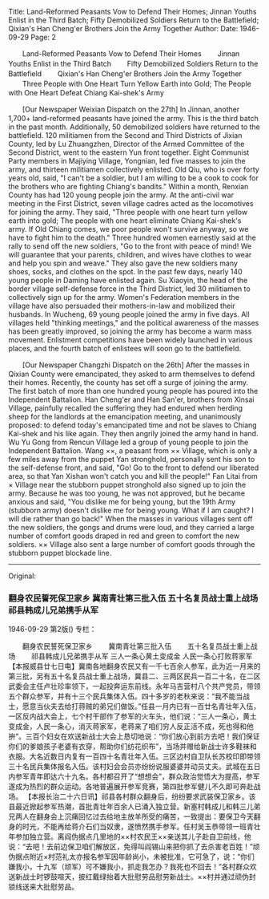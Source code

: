 Title: Land-Reformed Peasants Vow to Defend Their Homes; Jinnan Youths Enlist in the Third Batch; Fifty Demobilized Soldiers Return to the Battlefield; Qixian's Han Cheng'er Brothers Join the Army Together
Author:
Date: 1946-09-29
Page: 2

　　Land-Reformed Peasants Vow to Defend Their Homes
　　Jinnan Youths Enlist in the Third Batch
　　Fifty Demobilized Soldiers Return to the Battlefield
　　Qixian's Han Cheng'er Brothers Join the Army Together
　　Three People with One Heart Turn Yellow Earth into Gold; The People with One Heart Defeat Chiang Kai-shek's Army

　　[Our Newspaper Weixian Dispatch on the 27th] In Jinnan, another 1,700+ land-reformed peasants have joined the army. This is the third batch in the past month. Additionally, 50 demobilized soldiers have returned to the battlefield. 120 militiamen from the Second and Third Districts of Jixian County, led by Lu Zhuangzhen, Director of the Armed Committee of the Second District, went to the eastern Yun front together. Eight Communist Party members in Majiying Village, Yongnian, led five masses to join the army, and thirteen militiamen collectively enlisted. Old Qiu, who is over forty years old, said, "I can't be a soldier, but I am willing to be a cook to cook for the brothers who are fighting Chiang's bandits." Within a month, Renxian County has had 120 young people join the army. At the anti-civil war meeting in the First District, seven village cadres acted as the locomotives for joining the army. They said, "Three people with one heart turn yellow earth into gold; The people with one heart eliminate Chiang Kai-shek's army. If Old Chiang comes, we poor people won't survive anyway, so we have to fight him to the death." Three hundred women earnestly said at the rally to send off the new soldiers, "Go to the front with peace of mind! We will guarantee that your parents, children, and wives have clothes to wear and help you spin and weave." They also gave the new soldiers many shoes, socks, and clothes on the spot. In the past few days, nearly 140 young people in Daming have enlisted again. Su Xiaoyin, the head of the border village self-defense force in the Third District, led 30 militiamen to collectively sign up for the army. Women's Federation members in the village have also persuaded their mothers-in-law and mobilized their husbands. In Wucheng, 69 young people joined the army in five days. All villages held "thinking meetings," and the political awareness of the masses has been greatly improved, so joining the army has become a warm mass movement. Enlistment competitions have been widely launched in various places, and the fourth batch of enlistees will soon go to the battlefield.

　　[Our Newspaper Changzhi Dispatch on the 26th] After the masses in Qixian County were emancipated, they asked to arm themselves to defend their homes. Recently, the county has set off a surge of joining the army. The first batch of more than one hundred young people has poured into the Independent Battalion. Han Cheng'er and Han San'er, brothers from Xinsai Village, painfully recalled the suffering they had endured when herding sheep for the landlords at the emancipation meeting, and unanimously proposed: to defend today's emancipated time and not be slaves to Chiang Kai-shek and his like again. They then angrily joined the army hand in hand. Wu Yu Gong from Rencun Village led a group of young people to join the Independent Battalion. Wang ××, a peasant from ×× Village, which is only a few miles away from the puppet Yan stronghold, personally sent his son to the self-defense front, and said, "Go! Go to the front to defend our liberated area, so that Yan Xishan won't catch you and kill the people!" Fan Litai from × Village near the stubborn puppet stronghold also signed up to join the army. Because he was too young, he was not approved, but he became anxious and said, "You dislike me for being young, but the 19th Army (stubborn army) doesn't dislike me for being young. What if I am caught? I will die rather than go back!" When the masses in various villages sent off the new soldiers, the gongs and drums were loud, and they carried a large number of comfort goods draped in red and green to comfort the new soldiers. ×× Village also sent a large number of comfort goods through the stubborn puppet blockade line.



<hr /> 

Original: 


### 翻身农民誓死保卫家乡  冀南青壮第三批入伍  五十名复员战士重上战场  祁县韩成儿兄弟携手从军

1946-09-29
第2版()
专栏：

　　翻身农民誓死保卫家乡
　　冀南青壮第三批入伍
　　五十名复员战士重上战场
　　祁县韩成儿兄弟携手从军
            三人一条心黄土变成金  人民一条心打败蒋家军
    【本报威县廿七日电】冀南各地翻身农民又有一千七百余人参军，此为近一月来的第三批，另有五十名复员战士重上战场，冀县二、三两区民兵一百二十名，在二区武委会主任卢壮珍率领下，一起投奔运东前线。永年马吉营村八个共产党员，带领五个群众参军，并有十三个民兵集体入伍。四十多岁的老秋来说：“我不能当战士，愿意当伙夫去给打蒋贼的弟兄们做饭。”任县一月内已有一百廿名青壮年入伍，一区反内战大会上，七个村干部作了参军的火车头，他们说：“三人一条心，黄土变成金，人民一条心，消灭蒋家军，老蒋来了咱们穷人反正活不成，死也得和他拚”。三百个妇女在欢送新战士大会上恳切地说：“你们放心到前方去吧！我们保证你们的爹娘孩子老婆有衣穿，帮助你们纺花织布”，当场并赠给新战士许多鞋袜和衣服。大名近数日内复有一百四十名青壮年入伍。三区边村自卫队长苏校印即带领三十名民兵集体报名入伍。该村妇会会员亦纷纷说服婆婆并动员丈夫。武城在五日内参军青年即达六十九名。各村都召开了“想想会”，群众政治觉悟大为提高，参军遂成为热烈的群众运动。各地普遍展开参军竞赛，第四批参军健儿不久即可奔赴战场。
    【本报长治二十六日讯】祁县各村群众翻身后，纷纷要求武装保卫家乡。该县最近掀起参军热潮，首批青壮年百余人已涌入独立营。新塞村韩成儿和韩三儿弟兄两人在翻身会上沉痛回忆过去给地主放羊所受的痛苦，一致提出：要保卫今天翻身的时光，不能再给蒋介石们当奴隶，遂愤然携手参军。任村吴玉恭带领一班青壮年参加独立营。离阎伪据点几里地的××村农民王××亲送其儿子赴自卫前线，他说：“去吧！去前边保卫咱们解放区，免得叫阎锡山来把你抓了去杀害老百姓！”顽伪据点附近×村范礼太亦报名参军因年龄尚小，未被批准，它可急了，说：“你们嫌我小，十九军（顽军）可不嫌我小，抓走我怎办？我死也不回去！”各村群众欢送新战士时锣鼓喧天，披红戴绿抬着大批慰劳品慰劳新战士。××村并通过顽伪封锁线送来大批慰劳品。
